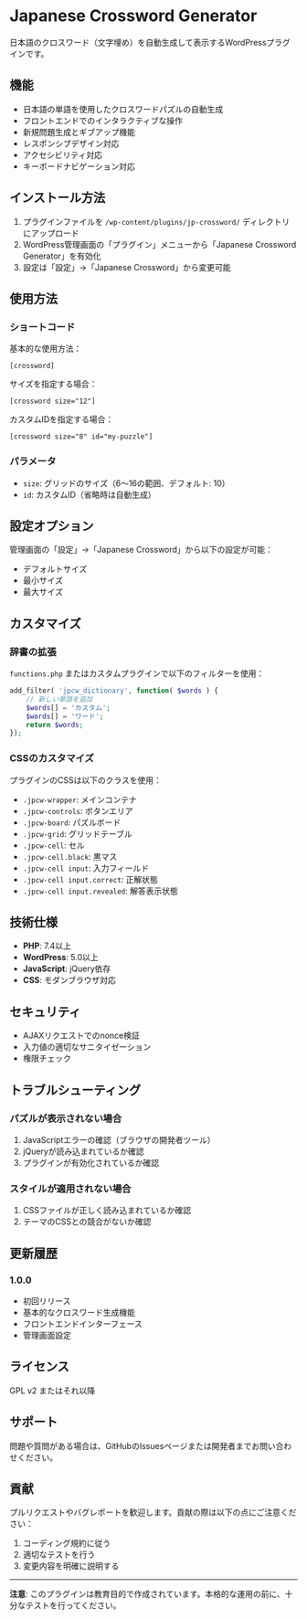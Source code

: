 # Japanese Crossword Generator

日本語のクロスワード（文字埋め）を自動生成して表示するWordPressプラグインです。

## 機能

- 日本語の単語を使用したクロスワードパズルの自動生成
- フロントエンドでのインタラクティブな操作
- 新規問題生成とギブアップ機能
- レスポンシブデザイン対応
- アクセシビリティ対応
- キーボードナビゲーション対応

## インストール方法

1. プラグインファイルを `/wp-content/plugins/jp-crossword/` ディレクトリにアップロード
2. WordPress管理画面の「プラグイン」メニューから「Japanese Crossword Generator」を有効化
3. 設定は「設定」→「Japanese Crossword」から変更可能

## 使用方法

### ショートコード

基本的な使用方法：
```
[crossword]
```

サイズを指定する場合：
```
[crossword size="12"]
```

カスタムIDを指定する場合：
```
[crossword size="8" id="my-puzzle"]
```

### パラメータ

- `size`: グリッドのサイズ（6〜16の範囲、デフォルト: 10）
- `id`: カスタムID（省略時は自動生成）

## 設定オプション

管理画面の「設定」→「Japanese Crossword」から以下の設定が可能：

- デフォルトサイズ
- 最小サイズ
- 最大サイズ

## カスタマイズ

### 辞書の拡張

`functions.php` またはカスタムプラグインで以下のフィルターを使用：

```php
add_filter( 'jpcw_dictionary', function( $words ) {
    // 新しい単語を追加
    $words[] = 'カスタム';
    $words[] = 'ワード';
    return $words;
});
```

### CSSのカスタマイズ

プラグインのCSSは以下のクラスを使用：

- `.jpcw-wrapper`: メインコンテナ
- `.jpcw-controls`: ボタンエリア
- `.jpcw-board`: パズルボード
- `.jpcw-grid`: グリッドテーブル
- `.jpcw-cell`: セル
- `.jpcw-cell.black`: 黒マス
- `.jpcw-cell input`: 入力フィールド
- `.jpcw-cell input.correct`: 正解状態
- `.jpcw-cell input.revealed`: 解答表示状態

## 技術仕様

- **PHP**: 7.4以上
- **WordPress**: 5.0以上
- **JavaScript**: jQuery依存
- **CSS**: モダンブラウザ対応

## セキュリティ

- AJAXリクエストでのnonce検証
- 入力値の適切なサニタイゼーション
- 権限チェック

## トラブルシューティング

### パズルが表示されない場合

1. JavaScriptエラーの確認（ブラウザの開発者ツール）
2. jQueryが読み込まれているか確認
3. プラグインが有効化されているか確認

### スタイルが適用されない場合

1. CSSファイルが正しく読み込まれているか確認
2. テーマのCSSとの競合がないか確認

## 更新履歴

### 1.0.0
- 初回リリース
- 基本的なクロスワード生成機能
- フロントエンドインターフェース
- 管理画面設定

## ライセンス

GPL v2 またはそれ以降

## サポート

問題や質問がある場合は、GitHubのIssuesページまたは開発者までお問い合わせください。

## 貢献

プルリクエストやバグレポートを歓迎します。貢献の際は以下の点にご注意ください：

1. コーディング規約に従う
2. 適切なテストを行う
3. 変更内容を明確に説明する

---

**注意**: このプラグインは教育目的で作成されています。本格的な運用の前に、十分なテストを行ってください。

